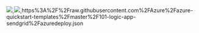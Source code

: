 
</a>

<a href="https://portal.azure.com/#create/Microsoft.Template/uri/https://raw.githubusercontent.com/ishwarhanu/Arm-For-Get-Vm-List/master/azuredeploy.json" target="_blank">
    <img src="http://azuredeploy.net/deploybutton.png"/>
</a>
<a href="http://armviz.io/#/?load=https%3A%2F%2Fraw.githubusercontent.com%2FAzure%2Fazure-quickstart-templates%2Fmaster%2F101-logic-app-sendgrid%2Fazuredeploy.json" target="_blank">
    <img src="http://armviz.io/visualizebutton.png"/>
</a>
https%3A%2F%2Fraw.githubusercontent.com%2FAzure%2Fazure-quickstart-templates%2Fmaster%2F101-logic-app-sendgrid%2Fazuredeploy.json
